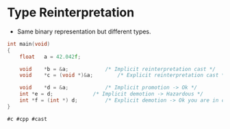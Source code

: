 # Type Reinterpretation

* Same binary representation but different types.

```cpp
int	main(void)
{
	float	a = 42.042f;

	void	*b = &a;			/* Implicit reinterpretation cast */
	void	*c = (void *)&a;		/* Explicit reinterpretation cast */

	void	*d = &a;			/* Implicit promotion -> Ok */
	int	*e = d;				/* Implicit demotion -> Hazardous */
	int	*f = (int *) d;			/* Explicit demotion -> Ok you are in charge */
}
```

    #c #cpp #cast
